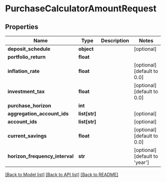 # PurchaseCalculatorAmountRequest

## Properties
Name | Type | Description | Notes
------------ | ------------- | ------------- | -------------
**deposit_schedule** | **object** |  | [optional] 
**portfolio_return** | **float** |  | 
**inflation_rate** | **float** |  | [optional] [default to 0.0]
**investment_tax** | **float** |  | [optional] [default to 0.0]
**purchase_horizon** | **int** |  | 
**aggregation_account_ids** | **list[str]** |  | [optional] 
**account_ids** | **list[str]** |  | [optional] 
**current_savings** | **float** |  | [optional] [default to 0.0]
**horizon_frequency_interval** | **str** |  | [optional] [default to 'year']

[[Back to Model list]](../README.md#documentation-for-models) [[Back to API list]](../README.md#documentation-for-api-endpoints) [[Back to README]](../README.md)


